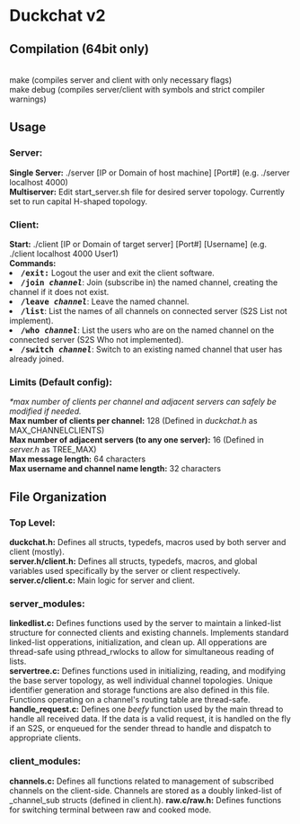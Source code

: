 # Duckchat v2
<h2>Compilation (64bit only)</h2>
<br>make	(compiles server and client with only necessary flags)
<br>make debug	(compiles server/client with symbols and strict compiler warnings)

<h2>Usage</h2>
<h3>Server:</h3>
<b>Single Server:</b> ./server [IP or Domain of host machine] [Port#] (e.g. ./server localhost 4000)
<br><b>Multiserver:</b> Edit start_server.sh file for desired server topology. Currently set to run capital H-shaped topology.

<h3>Client:</h3>
<b>Start:</b> ./client [IP or Domain of target server] [Port#] [Username] (e.g. ./client localhost 4000 User1)
<br><b>Commands:</b>
<li><tt><b>/exit:</b></tt> Logout the user and exit the client software.</li>
<li><tt><b>/join <i>channel</i></b></tt>: Join (subscribe in) the named channel, creating the channel if it does not exist.</li>
<li><tt><b>/leave <i>channel</i></b></tt>: Leave the named channel.</li>
<li><tt><b>/list</b></tt>: List the names of all channels on connected server (S2S List not implement).</li>
<li><tt><b>/who <i>channel</i></b></tt>: List the users who are on the named channel on the connected server (S2S Who not implemented).</li>
<li><tt><b>/switch <i>channel</i></b></tt>: Switch to an existing named channel that user has already joined.</li>

<h3>Limits (Default config):</h3>
<i>*max number of clients per channel and adjacent servers can safely be modified if needed.</i>
<br><b>Max number of clients per channel:</b> 128 (Defined in <i>duckchat.h</i> as MAX_CHANNELCLIENTS)
<br><b>Max number of adjacent servers (to any one server):</b> 16 (Defined in <i>server.h</i> as TREE_MAX)
<br><b>Max message length:</b> 64 characters
<br><b>Max username and channel name length:</b> 32 characters

<h2>File Organization</h2>
<h3>Top Level:</h3>
<b>duckchat.h:</b> Defines all structs, typedefs, macros used by both server and client (mostly).
<br><b>server.h/client.h:</b> Defines all structs, typedefs, macros, and global variables used specifically by the server or client respectively.
<br><b>server.c/client.c:</b> Main logic for server and client.

<h3>server_modules:</h3>
<b>linkedlist.c:</b> Defines functions used by the server to maintain a linked-list structure for connected clients and existing channels. 
Implements standard linked-list opperations, initialization, and clean up. All opperations are thread-safe using pthread_rwlocks to allow 
for simultaneous reading of lists.
<br><b>servertree.c:</b> Defines functions used in initializing, reading, and modifying the base server topology, as well individual channel topologies. Unique identifier generation and storage functions are also defined in this file. Functions operating on a channel's routing table are thread-safe.
<br><b>handle_request.c:</b> Defines one <i>beefy</i> function used by the main thread to handle all received data. If the data is a valid request, it is handled on the fly if an S2S, or enqueued for the sender thread to handle and dispatch to appropriate clients.

<h3>client_modules:</h3>
<b>channels.c:</b> Defines all functions related to management of subscribed channels on the client-side. Channels are stored as a doubly linked-list of _channel_sub structs (defined in client.h).
<b>raw.c/raw.h:</b> Defines functions for switching terminal between raw and cooked mode.
